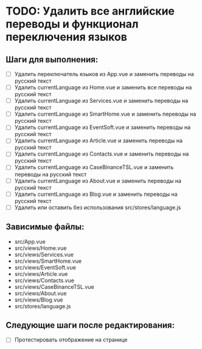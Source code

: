 # TODO: Удалить все английские переводы и функционал переключения языков

## Шаги для выполнения:
- [ ] Удалить переключатель языков из App.vue и заменить переводы на русский текст
- [ ] Удалить currentLanguage из Home.vue и заменить все переводы на русский текст
- [ ] Удалить currentLanguage из Services.vue и заменить переводы на русский текст
- [ ] Удалить currentLanguage из SmartHome.vue и заменить переводы на русский текст
- [ ] Удалить currentLanguage из EventSoft.vue и заменить переводы на русский текст
- [ ] Удалить currentLanguage из Article.vue и заменить переводы на русский текст
- [ ] Удалить currentLanguage из Contacts.vue и заменить переводы на русский текст
- [ ] Удалить currentLanguage из CaseBinanceTSL.vue и заменить переводы на русский текст
- [ ] Удалить currentLanguage из About.vue и заменить переводы на русский текст
- [ ] Удалить currentLanguage из Blog.vue и заменить переводы на русский текст
- [ ] Удалить или оставить без использования src/stores/language.js

## Зависимые файлы:
- src/App.vue
- src/views/Home.vue
- src/views/Services.vue
- src/views/SmartHome.vue
- src/views/EventSoft.vue
- src/views/Article.vue
- src/views/Contacts.vue
- src/views/CaseBinanceTSL.vue
- src/views/About.vue
- src/views/Blog.vue
- src/stores/language.js

## Следующие шаги после редактирования:
- [ ] Протестировать отображение на странице
